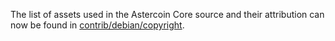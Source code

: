 The list of assets used in the Astercoin Core source and their attribution can now be found in [contrib/debian/copyright](../contrib/debian/copyright).
